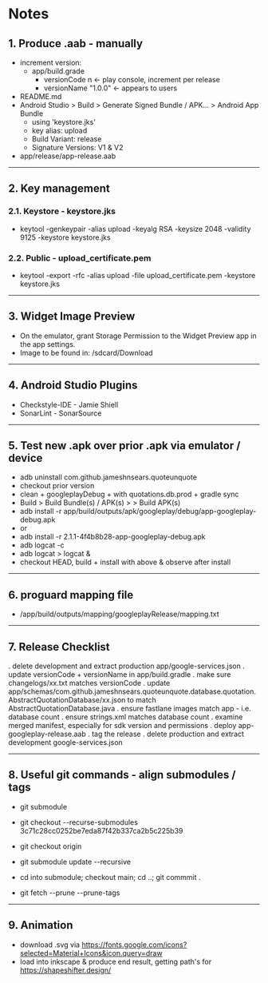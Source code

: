 # Notes

## 1. Produce .aab - manually

* increment version:
  * app/build.grade
    * versionCode n         <- play console, increment per release
    * versionName "1.0.0"   <- appears to users
* README.md
* Android Studio > Build > Generate Signed Bundle / APK... > Android App Bundle
  * using 'keystore.jks'
  * key alias: upload
  * Build Variant: release
  * Signature Versions: V1 & V2
* app/release/app-release.aab

---

## 2. Key management

### 2.1. Keystore - keystore.jks

* keytool -genkeypair -alias upload -keyalg RSA -keysize 2048 -validity 9125 -keystore keystore.jks

### 2.2. Public - upload_certificate.pem

* keytool -export -rfc -alias upload -file upload_certificate.pem -keystore keystore.jks

---

## 3. Widget Image Preview

* On the emulator, grant Storage Permission to the Widget Preview app in the app settings.
* Image to be found in: /sdcard/Download

---

## 4. Android Studio Plugins

* Checkstyle-IDE - Jamie Shiell
* SonarLint - SonarSource

---

## 5. Test new .apk over prior .apk via emulator / device

* adb uninstall com.github.jameshnsears.quoteunquote
* checkout prior version
* clean + googleplayDebug + with quotations.db.prod + gradle sync
* Build > Build Bundle(s) / APK(s) > > Build APK(s)
* adb install -r app/build/outputs/apk/googleplay/debug/app-googleplay-debug.apk
* or
* adb install -r 2.1.1-4f4b8b28-app-googleplay-debug.apk
* adb logcat -c
* adb logcat > logcat &
* checkout HEAD, build + install with above & observe after install

---

## 6. proguard mapping file

* /app/build/outputs/mapping/googleplayRelease/mapping.txt

---

## 7. Release Checklist

. delete development and extract production app/google-services.json
. update versionCode + versionName in app/build.gradle
. make sure changelogs/xx.txt matches versionCode
. update app/schemas/com.github.jameshnsears.quoteunquote.database.quotation.AbstractQuotationDatabase/xx.json to match AbstractQuotationDatabase.java
. ensure fastlane images match app - i.e. database count
. ensure <string-array name="preview_quotations"> strings.xml matches database count
. examine merged manifest, especially for sdk version and permissions
. deploy app-googleplay-release.aab
. tag the release
. delete production and extract development google-services.json

---

## 8. Useful git commands - align submodules / tags

* git submodule
* git checkout --recurse-submodules 3c71c28cc0252be7eda87f42b337ca2b5c225b39

* git checkout origin
* git submodule update --recursive

* cd into submodule; checkout main; cd ..; git commmit .

* git fetch --prune --prune-tags

---

## 9. Animation

* download .svg via https://fonts.google.com/icons?selected=Material+Icons&icon.query=draw
* load into inkscape & produce end result, getting path's for https://shapeshifter.design/
